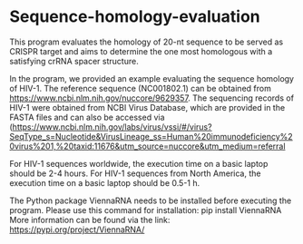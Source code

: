 # Sequence-homology-evaluation
This program evaluates the homology of 20-nt sequence to be served as CRISPR target and aims to determine the one most homologous with a satisfying crRNA spacer structure.

In the program, we provided an example evaluating the sequence homology of HIV-1. The reference sequence (NC001802.1) can be obtained from https://www.ncbi.nlm.nih.gov/nuccore/9629357. The sequencing records of HIV-1 were obtained from NCBI Virus Database, which are provided in the FASTA files and can also be accessed via 
(https://www.ncbi.nlm.nih.gov/labs/virus/vssi/#/virus?SeqType_s=Nucleotide&VirusLineage_ss=Human%20immunodeficiency%20virus%201,%20taxid:11676&utm_source=nuccore&utm_medium=referral

For HIV-1 sequences worldwide, the execution time on a basic laptop should be 2-4 hours. For HIV-1 sequences from North America, the execution time on a basic laptop should be 0.5-1 h.

The Python package ViennaRNA needs to be installed before executing the program. Please use this command for installation:
pip install ViennaRNA 
More information can be found via the link: https://pypi.org/project/ViennaRNA/
